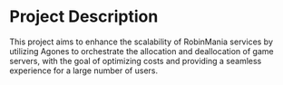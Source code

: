 # Project Description 

This project aims to enhance the scalability of RobinMania services by utilizing Agones to orchestrate the allocation and deallocation of game servers, with the goal of optimizing costs and providing a seamless experience for a large number of users.
